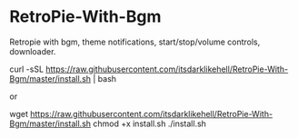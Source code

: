 # RetroPie-With-Bgm
Retropie with bgm, theme notifications, start/stop/volume controls, downloader.

curl -sSL https://raw.githubusercontent.com/itsdarklikehell/RetroPie-With-Bgm/master/install.sh | bash

or

wget https://raw.githubusercontent.com/itsdarklikehell/RetroPie-With-Bgm/master/install.sh
chmod +x install.sh
./install.sh
